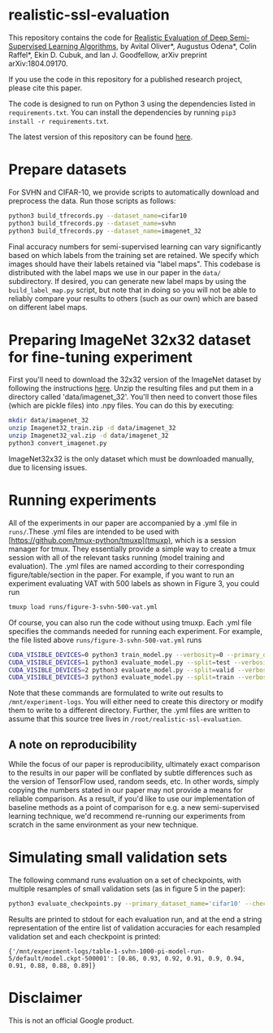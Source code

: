 # realistic-ssl-evaluation

This repository contains the code for
[Realistic Evaluation of Deep Semi-Supervised Learning Algorithms](https://arxiv.org/abs/1804.09170), by Avital Oliver\*, Augustus Odena\*, Colin Raffel\*, Ekin D. Cubuk, and Ian J. Goodfellow, arXiv preprint arXiv:1804.09170.

If you use the code in this repository for a published research project, please cite this paper.

The code is designed to run on Python 3 using the dependencies listed in `requirements.txt`.
You can install the dependencies by running `pip3 install -r requirements.txt`.

The latest version of this repository can be found
[here](https://github.com/brain-research/realistic-ssl-evaluation).

# Prepare datasets

For SVHN and CIFAR-10, we provide scripts to automatically download and preprocess the data.
Run those scripts as follows:

```sh
python3 build_tfrecords.py --dataset_name=cifar10
python3 build_tfrecords.py --dataset_name=svhn
python3 build_tfrecords.py --dataset_name=imagenet_32
```

Final accuracy numbers for semi-supervised learning can vary significantly based on which labels from the training set are retained.
We specify which images should have their labels retained via "label maps".
This codebase is distributed with the label maps we use in our paper in the `data/` subdirectory.
If desired, you can generate new label maps by using the `build_label_map.py` script, but note that in doing so you will not be able to reliably compare your results to others (such as our own) which are based on different label maps.

# Preparing ImageNet 32x32 dataset for fine-tuning experiment

First you'll need to download the 32x32 version of the ImageNet dataset by following the instructions [here](https://patrykchrabaszcz.github.io/Imagenet32/).
Unzip the resulting files and put them in a directory called 'data/imagenet_32'.
You'll then need to convert those files (which are pickle files) into .npy files.
You can do this by executing:

```sh
mkdir data/imagenet_32
unzip Imagenet32_train.zip -d data/imagenet_32
unzip Imagenet32_val.zip -d data/imagenet_32
python3 convert_imagenet.py
```

ImageNet32x32 is the only dataset which must be downloaded manually, due to licensing issues.

# Running experiments

All of the experiments in our paper are accompanied by a .yml file in `runs/`.These .yml files are intended to be used with [https://github.com/tmux-python/tmuxp](tmuxp), which is a session manager for tmux.
They essentially provide a simple way to create a tmux session with all of the relevant tasks running (model training and evaluation).
The .yml files are named according to their corresponding figure/table/section in the paper.
For example, if you want to run an experiment evaluating VAT with 500 labels as shown in Figure 3, you could run

```sh
tmuxp load runs/figure-3-svhn-500-vat.yml
```

Of course, you can also run the code without using tmuxp.
Each .yml file specifies the commands needed for running each experiment.
For example, the file listed above `runs/figure-3-svhn-500-vat.yml` runs

```sh
CUDA_VISIBLE_DEVICES=0 python3 train_model.py --verbosity=0 --primary_dataset_name='svhn' --secondary_dataset_name='svhn' --root_dir=/mnt/experiment-logs/figure-3-svhn-500-vat --n_labeled=500 --consistency_model=vat --hparam_string=""  2>&1 | tee /mnt/experiment-logs/figure-3-svhn-500-vat_train.log
CUDA_VISIBLE_DEVICES=1 python3 evaluate_model.py --split=test --verbosity=0 --primary_dataset_name='svhn' --root_dir=/mnt/experiment-logs/figure-3-svhn-500-vat --consistency_model=vat --hparam_string=""  2>&1 | tee /mnt/experiment-logs/figure-3-svhn-500-vat_eval_test.log
CUDA_VISIBLE_DEVICES=2 python3 evaluate_model.py --split=valid --verbosity=0 --primary_dataset_name='svhn' --root_dir=/mnt/experiment-logs/figure-3-svhn-500-vat --consistency_model=vat --hparam_string=""  2>&1 | tee /mnt/experiment-logs/figure-3-svhn-500-vat_eval_valid.log
CUDA_VISIBLE_DEVICES=3 python3 evaluate_model.py --split=train --verbosity=0 --primary_dataset_name='svhn' --root_dir=/mnt/experiment-logs/figure-3-svhn-500-vat --consistency_model=vat --hparam_string=""  2>&1 | tee /mnt/experiment-logs/figure-3-svhn-500-vat_eval_train.log
```

Note that these commands are formulated to write out results to `/mnt/experiment-logs`.
You will either need to create this directory or modify them to write to a different directory.
Further, the .yml files are written to assume that this source tree lives in `/root/realistic-ssl-evaluation`.

## A note on reproducibility

While the focus of our paper is reproducibility, ultimately exact comparison to the results in our paper will be conflated by subtle differences such as the version of TensorFlow used, random seeds, etc.
In other words, simply copying the numbers stated in our paper may not provide a means for reliable comparison.
As a result, if you'd like to use our implementation of baseline methods as a point of comparison for e.g. a new semi-supervised learning technique, we'd recommend re-running our experiments from scratch in the same environment as your new technique.

# Simulating small validation sets

The following command runs evaluation on a set of checkpoints, with multiple resamples of small
validation sets (as in figure 5 in the paper):

```sh
python3 evaluate_checkpoints.py --primary_dataset_name='cifar10' --checkpoints='/mnt/experiment-logs/section-4-3-cifar-fine-tuning/default/model.ckpt-1000000,/mnt/.../model.ckpt-...,...'
```

Results are printed to stdout for each evaluation run, and at the end a string representation of the entire list
of validation accuracies for each resampled validation set and each checkpoint is printed:

```
{'/mnt/experiment-logs/table-1-svhn-1000-pi-model-run-5/default/model.ckpt-500001': [0.86, 0.93, 0.92, 0.91, 0.9, 0.94, 0.91, 0.88, 0.88, 0.89]}
```

# Disclaimer

This is not an official Google product.
